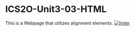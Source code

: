 # ICS2O-Unit3-03-HTML
This is a Webpage that utilizes alignment elements.
[![linter](https://github.com/JadonXia/ICS2O-Unit3-03-HTML/workflows/linter/badge.svg)](https://github.com/marketplace/actions/super-linter)
